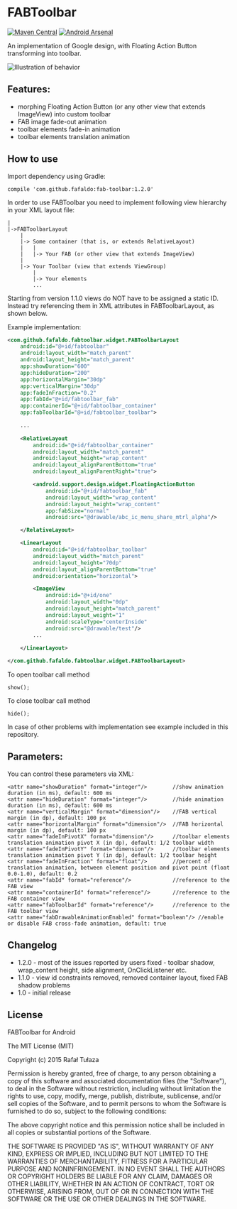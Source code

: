 FABToolbar
================

[![Maven Central](https://maven-badges.herokuapp.com/maven-central/com.github.fafaldo/fab-toolbar/badge.svg)](https://maven-badges.herokuapp.com/maven-central/com.github.fafaldo/fab-toolbar) [![Android Arsenal](https://img.shields.io/badge/Android%20Arsenal-FABToolbar-green.svg?style=flat)](https://android-arsenal.com/details/1/2592)

An implementation of Google design, with Floating Action Button transforming into toolbar.

![Illustration of behavior](https://github.com/fafaldo/FABToolbar/blob/master/fabtoolbar.gif "Illustration of behavior")


Features:
--------------

- morphing Floating Action Button (or any other view that extends ImageView) into custom toolbar
- FAB image fade-out animation
- toolbar elements fade-in animation
- toolbar elements translation animation


How to use
----------

Import dependency using Gradle:

```
compile 'com.github.fafaldo:fab-toolbar:1.2.0'
```


In order to use FABToolbar you need to implement following view hierarchy in your XML layout file:

```
|
|->FABToolbarLayout
	|
	|-> Some container (that is, or extends RelativeLayout)
	|	|
	|	|-> Your FAB (or other view that extends ImageView)
	|	
	|-> Your Toolbar (view that extends ViewGroup)
		|
		|-> Your elements
		...
```

Starting from version 1.1.0 views do NOT have to be assigned a static ID. Instead try referencing them in XML attributes in FABToolbarLayout, as shown below.

Example implementation:
 
```xml
<com.github.fafaldo.fabtoolbar.widget.FABToolbarLayout
	android:id="@+id/fabtoolbar"
	android:layout_width="match_parent"
	android:layout_height="match_parent"
	app:showDuration="600"
	app:hideDuration="200"
	app:horizontalMargin="30dp"
	app:verticalMargin="30dp"
	app:fadeInFraction="0.2"
	app:fabId="@+id/fabtoolbar_fab"
	app:containerId="@+id/fabtoolbar_container"
	app:fabToolbarId="@+id/fabtoolbar_toolbar">

	...
	
	<RelativeLayout
		android:id="@+id/fabtoolbar_container"
		android:layout_width="match_parent"
		android:layout_height="wrap_content"
		android:layout_alignParentBottom="true"
		android:layout_alignParentRight="true">

		<android.support.design.widget.FloatingActionButton
			android:id="@+id/fabtoolbar_fab"
			android:layout_width="wrap_content"
			android:layout_height="wrap_content"
			app:fabSize="normal"
			android:src="@drawable/abc_ic_menu_share_mtrl_alpha"/>

	</RelativeLayout>

	<LinearLayout
		android:id="@+id/fabtoolbar_toolbar"
		android:layout_width="match_parent"
		android:layout_height="70dp"
		android:layout_alignParentBottom="true"
		android:orientation="horizontal">

		<ImageView
			android:id="@+id/one"
			android:layout_width="0dp"
			android:layout_height="match_parent"
			android:layout_weight="1"
			android:scaleType="centerInside"
			android:src="@drawable/test"/>
		...
		
	</LinearLayout>

</com.github.fafaldo.fabtoolbar.widget.FABToolbarLayout>
```

To open toolbar call method
```
show();
```

To close toolbar call method
```
hide();
```

In case of other problems with implementation see example included in this repository.


Parameters:
-----

You can control these parameters via XML:

```
<attr name="showDuration" format="integer"/>      	//show animation duration (in ms), default: 600 ms
<attr name="hideDuration" format="integer"/>      	//hide animation duration (in ms), default: 600 ms
<attr name="verticalMargin" format="dimension"/>    //FAB vertical margin (in dp), default: 100 px
<attr name="horizontalMargin" format="dimension"/>  //FAB horizontal margin (in dp), default: 100 px
<attr name="fadeInPivotX" format="dimension"/>    	//toolbar elements translation animation pivot X (in dp), default: 1/2 toolbar width
<attr name="fadeInPivotY" format="dimension"/>    	//toolbar elements translation animation pivot Y (in dp), default: 1/2 toolbar height
<attr name="fadeInFraction" format="float"/>      	//percent of translation animation, between element position and pivot point (float 0.0-1.0), default: 0.2
<attr name="fabId" format="reference"/>			  	//reference to the FAB view
<attr name="containerId" format="reference"/>	  	//reference to the FAB container view
<attr name="fabToolbarId" format="reference"/>    	//reference to the FAB toolbar view
<attr name="fabDrawableAnimationEnabled" format="boolean"/> //enable or disable FAB cross-fade animation, default: true
```


Changelog
---------

* 1.2.0 - most of the issues reported by users fixed - toolbar shadow, wrap_content height, side alignment, OnClickListener etc.
* 1.1.0 - view id constraints removed, removed container layout, fixed FAB shadow problems
* 1.0 - initial release


License
----

FABToolbar for Android

The MIT License (MIT)

Copyright (c) 2015 Rafał Tułaza

Permission is hereby granted, free of charge, to any person obtaining a copy
of this software and associated documentation files (the "Software"), to deal
in the Software without restriction, including without limitation the rights
to use, copy, modify, merge, publish, distribute, sublicense, and/or sell
copies of the Software, and to permit persons to whom the Software is
furnished to do so, subject to the following conditions:

The above copyright notice and this permission notice shall be included in all
copies or substantial portions of the Software.

THE SOFTWARE IS PROVIDED "AS IS", WITHOUT WARRANTY OF ANY KIND, EXPRESS OR
IMPLIED, INCLUDING BUT NOT LIMITED TO THE WARRANTIES OF MERCHANTABILITY,
FITNESS FOR A PARTICULAR PURPOSE AND NONINFRINGEMENT. IN NO EVENT SHALL THE
AUTHORS OR COPYRIGHT HOLDERS BE LIABLE FOR ANY CLAIM, DAMAGES OR OTHER
LIABILITY, WHETHER IN AN ACTION OF CONTRACT, TORT OR OTHERWISE, ARISING FROM,
OUT OF OR IN CONNECTION WITH THE SOFTWARE OR THE USE OR OTHER DEALINGS IN THE
SOFTWARE.